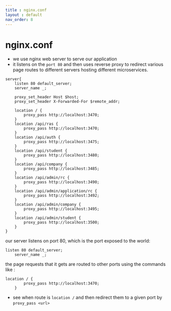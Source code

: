 ```yaml
---
title : nginx.conf
layout : default
nav_order: 8
---
```


# nginx.conf

- we use nginx web server to serve our application
- it listens on the `port 80` and then uses reverse proxy to redirect various page routes to different servers hosting different microservices.

```nginx
server{
    listen 80 default_server;
    server_name _;

    proxy_set_header Host $host;
    proxy_set_header X-Forwarded-For $remote_addr;

    location / {
        proxy_pass http://localhost:3470;
    }
    location /api/ras {
        proxy_pass http://localhost:3470;
    }
    location /api/auth {
        proxy_pass http://localhost:3475;
    }
    location /api/student {
        proxy_pass http://localhost:3480;
    }
    location /api/company {
        proxy_pass http://localhost:3485;
    }
    location /api/admin/rc {
        proxy_pass http://localhost:3490;
    }
    location /api/admin/application/rc {
        proxy_pass http://localhost:3492;
    }
    location /api/admin/company {
        proxy_pass http://localhost:3495;
    }
    location /api/admin/student {
        proxy_pass http://localhost:3500;
    }
}
```

our server listens on port 80, which is the port exposed to the world:
```nginx
listen 80 default_server;
    server_name _;
```

the page requests that it gets are routed to other ports using the commands like :
```nginx
location / {
        proxy_pass http://localhost:3470;
    }
```
- see when route is `location /` and then redirect them to a given port by `proxy_pass <url>`